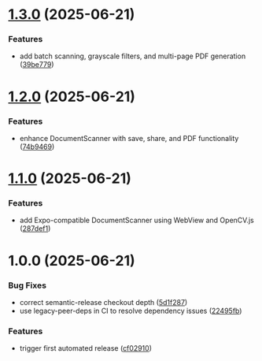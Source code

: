 # [1.3.0](https://github.com/akash-d122/print-helper/compare/v1.2.0...v1.3.0) (2025-06-21)


### Features

* add batch scanning, grayscale filters, and multi-page PDF generation ([39be779](https://github.com/akash-d122/print-helper/commit/39be7794d6723b80be39e7e17cad9a485de09a01))

# [1.2.0](https://github.com/akash-d122/print-helper/compare/v1.1.0...v1.2.0) (2025-06-21)


### Features

* enhance DocumentScanner with save, share, and PDF functionality ([74b9469](https://github.com/akash-d122/print-helper/commit/74b94691e2ce6cc05c1af3f654e7fa1ceab10054))

# [1.1.0](https://github.com/akash-d122/print-helper/compare/v1.0.0...v1.1.0) (2025-06-21)


### Features

* add Expo-compatible DocumentScanner using WebView and OpenCV.js ([287def1](https://github.com/akash-d122/print-helper/commit/287def18adafcb586e8e927fae9cc1ca3c12bb54))

# 1.0.0 (2025-06-21)


### Bug Fixes

* correct semantic-release checkout depth ([5d1f287](https://github.com/akash-d122/print-helper/commit/5d1f287e1f0fc1412bc7b0d41c06c208330222f3))
* use legacy-peer-deps in CI to resolve dependency issues ([22495fb](https://github.com/akash-d122/print-helper/commit/22495fb92c820751a6e6de0d59386f7f74caa4f8))


### Features

* trigger first automated release ([cf02910](https://github.com/akash-d122/print-helper/commit/cf02910ec7dce5249de590c964d721e68d5db4df))
